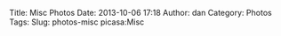 Title: Misc Photos
Date: 2013-10-06 17:18
Author: dan
Category: Photos
Tags: 
Slug: photos-misc
picasa:Misc
